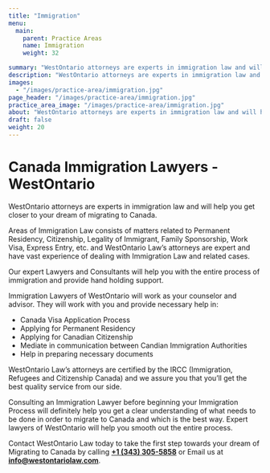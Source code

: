 ```yaml
---
title: "Immigration"
menu:
  main:
    parent: Practice Areas
    name: Immigration
    weight: 32

summary: "WestOntario attorneys are experts in immigration law and will help you get closer to your dream of migrating to Canada."
description: "WestOntario attorneys are experts in immigration law and will help you get closer to your dream of migrating to Canada."
images:
  - "/images/practice-area/immigration.jpg"
page_header: "/images/practice-area/immigration.jpg"
practice_area_image: "/images/practice-area/immigration.jpg"
about: "WestOntario attorneys are experts in immigration law and will help you get closer to your dream of migrating to Canada."
draft: false
weight: 20
---
```


# Canada Immigration Lawyers - WestOntario

WestOntario attorneys are experts in immigration law and will help you get closer to your dream of migrating to Canada.

Areas of Immigration Law consists of matters related to Permanent Residency, Citizenship, Legality of Immigrant, Family Sponsorship, Work Visa, Express Entry, etc. and WestOntario Law’s attorneys are expert and have vast experience of dealing with Immigration Law and related cases.

Our expert Lawyers and Consultants will help you with the entire process of immigration and provide hand holding support. 

Immigration Lawyers of WestOntario will work as your counselor and advisor. They will work with you and provide necessary help in: 
+ Canada Visa Application Process
+ Applying for Permanent Residency
+ Applying for Canadian Citizenship
+ Mediate in communication between Candian Immigration Authorities
+ Help in preparing necessary documents

WestOntario Law’s attorneys are certified by the IRCC (Immigration, Refugees and Citizenship Canada) and we assure you that you’ll get the best quality service from our side.

Consulting an Immigration Lawyer before beginning your Immigration Process will definitely help you get a clear understanding of what needs to be done in order to migrate to Canada and which is the best way. Expert lawyers of WestOntario will help you smooth out the entire process.

Contact WestOntario Law today to take the first step towards your dream of Migrating to Canada by calling [__+1 (343) 305-5858__](tel:13433055858) or Email us at [__info@westontariolaw.com__](mailto:info@westontariolaw.com).
